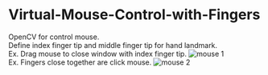 # Virtual-Mouse-Control-with-Fingers
OpenCV for control mouse.
<br />
Define index finger tip and middle finger tip for hand landmark.
<br />
Ex. Drag mouse to close window with index finger tip.
![mouse 1](https://user-images.githubusercontent.com/37103032/182308593-6e821ddd-bf9e-4154-a215-b090c4684438.png)
<br />
Ex. Fingers close together are click mouse.
![mouse 2](https://user-images.githubusercontent.com/37103032/182308622-92583317-a8e5-408e-8ab6-725efa53da05.png)
